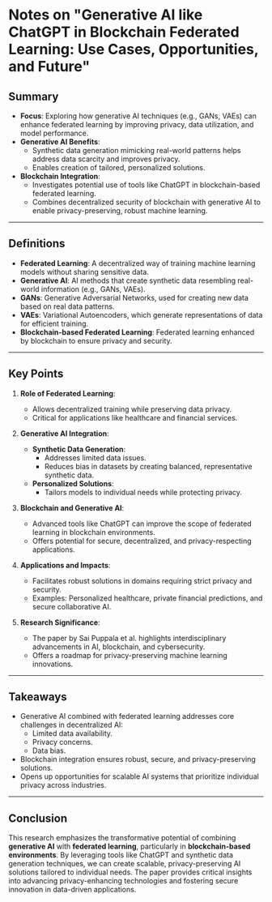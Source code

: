 # Notes on "Generative AI like ChatGPT in Blockchain Federated Learning: Use Cases, Opportunities, and Future"

## Summary
- **Focus**: Exploring how generative AI techniques (e.g., GANs, VAEs) can enhance federated learning by improving privacy, data utilization, and model performance.
- **Generative AI Benefits**:
  - Synthetic data generation mimicking real-world patterns helps address data scarcity and improves privacy.
  - Enables creation of tailored, personalized solutions.
- **Blockchain Integration**:
  - Investigates potential use of tools like ChatGPT in blockchain-based federated learning.
  - Combines decentralized security of blockchain with generative AI to enable privacy-preserving, robust machine learning.

---

## Definitions
- **Federated Learning**: A decentralized way of training machine learning models without sharing sensitive data.
- **Generative AI**: AI methods that create synthetic data resembling real-world information (e.g., GANs, VAEs).
- **GANs**: Generative Adversarial Networks, used for creating new data based on real data patterns.
- **VAEs**: Variational Autoencoders, which generate representations of data for efficient training.
- **Blockchain-based Federated Learning**: Federated learning enhanced by blockchain to ensure privacy and security.

---

## Key Points
1. **Role of Federated Learning**:
   - Allows decentralized training while preserving data privacy.
   - Critical for applications like healthcare and financial services.

2. **Generative AI Integration**:
   - **Synthetic Data Generation**:
     - Addresses limited data issues.
     - Reduces bias in datasets by creating balanced, representative synthetic data.
   - **Personalized Solutions**:
     - Tailors models to individual needs while protecting privacy.

3. **Blockchain and Generative AI**:
   - Advanced tools like ChatGPT can improve the scope of federated learning in blockchain environments.
   - Offers potential for secure, decentralized, and privacy-respecting applications.

4. **Applications and Impacts**:
   - Facilitates robust solutions in domains requiring strict privacy and security.
   - Examples: Personalized healthcare, private financial predictions, and secure collaborative AI.

5. **Research Significance**:
   - The paper by Sai Puppala et al. highlights interdisciplinary advancements in AI, blockchain, and cybersecurity.
   - Offers a roadmap for privacy-preserving machine learning innovations.

---

## Takeaways
- Generative AI combined with federated learning addresses core challenges in decentralized AI:
  - Limited data availability.
  - Privacy concerns.
  - Data bias.
- Blockchain integration ensures robust, secure, and privacy-preserving solutions.
- Opens up opportunities for scalable AI systems that prioritize individual privacy across industries.

---

## Conclusion
This research emphasizes the transformative potential of combining **generative AI** with **federated learning**, particularly in **blockchain-based environments**. By leveraging tools like ChatGPT and synthetic data generation techniques, we can create scalable, privacy-preserving AI solutions tailored to individual needs. The paper provides critical insights into advancing privacy-enhancing technologies and fostering secure innovation in data-driven applications.